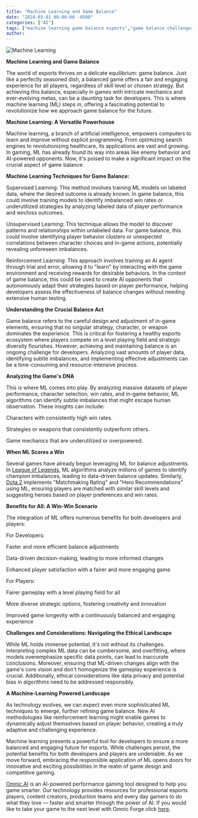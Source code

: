 ```yaml
---
title: "Machine Learning and Game Balance"
date: "2024-03-01 08:00:00 -0500"
categories: ["AI"]
tags: ["machine learning game balance esports","game balance challenges developers","how machine learning is used in game development","benefits of machine learning for game developers","benefits of machine learning for gamers","ethical considerations of machine learning in games","future of machine learning in game development","machine learning game balance case studies","data used for machine learning in games","machine learning for personalized player experiences"]
author:
---
```


![Machine Learning](/2024-03-01-Machine-Learning-and-Game-Balance.jpg)


**Machine Learning and Game Balance**

The world of esports thrives on a delicate equilibrium: game balance. Just like a perfectly seasoned dish, a balanced game offers a fair and engaging experience for all players, regardless of skill level or chosen strategy. But achieving this balance, especially in games with intricate mechanics and ever-evolving metas, can be a daunting task for developers. This is where machine learning (ML) steps in, offering a fascinating potential to revolutionize how we approach game balance for the future.

**Machine Learning: A Versatile Powerhouse**

Machine learning, a branch of artificial intelligence, empowers computers to learn and improve without explicit programming. From optimizing search engines to revolutionizing healthcare, its applications are vast and growing. In gaming, ML has already found its way into areas like enemy behavior and AI-powered opponents. Now, it's poised to make a significant impact on the crucial aspect of game balance.

**Machine Learning Techniques for Game Balance:**

Supervised Learning: This method involves training ML models on labeled data, where the desired outcome is already known. In game balance, this could involve training models to identify imbalanced win rates or underutilized strategies by analyzing labeled data of player performance and win/loss outcomes.

Unsupervised Learning: This technique allows the model to discover patterns and relationships within unlabeled data. For game balance, this could involve identifying player behavior clusters or unexpected correlations between character choices and in-game actions, potentially revealing unforeseen imbalances.

Reinforcement Learning: This approach involves training an AI agent through trial and error, allowing it to "learn" by interacting with the game environment and receiving rewards for desirable behaviors. In the context of game balance, this could be used to create AI opponents that autonomously adapt their strategies based on player performance, helping developers assess the effectiveness of balance changes without needing extensive human testing.

**Understanding the Crucial Balance Act**

Game balance refers to the careful design and adjustment of in-game elements, ensuring that no singular strategy, character, or weapon dominates the experience. This is critical for fostering a healthy esports ecosystem where players compete on a level playing field and strategic diversity flourishes. However, achieving and maintaining balance is an ongoing challenge for developers. Analyzing vast amounts of player data, identifying subtle imbalances, and implementing effective adjustments can be a time-consuming and resource-intensive process.

**Analyzing the Game's DNA**

This is where ML comes into play. By analyzing massive datasets of player performance, character selection, win rates, and in-game behavior, ML algorithms can identify subtle imbalances that might escape human observation. These insights can include:

Characters with consistently high win rates.

Strategies or weapons that consistently outperform others.

Game mechanics that are underutilized or overpowered.

**When ML Scores a Win**

Several games have already begun leveraging ML for balance adjustments. In [League of Legends](https://www.leagueoflegends.com/en-us/), ML algorithms analyze millions of games to identify champion imbalances, leading to data-driven balance updates. Similarly, [Dota 2](https://www.dota2.com/home) implements "Matchmaking Rating" and "Hero Recommendations" using ML, ensuring players are matched with similar skill levels and suggesting heroes based on player preferences and win rates.

**Benefits for All: A Win-Win Scenario**

The integration of ML offers numerous benefits for both developers and players:

For Developers:

Faster and more efficient balance adjustments

Data-driven decision-making, leading to more informed changes

Enhanced player satisfaction with a fairer and more engaging game

For Players:

Fairer gameplay with a level playing field for all

More diverse strategic options, fostering creativity and innovation

Improved game longevity with a continuously balanced and engaging experience

**Challenges and Considerations: Navigating the Ethical Landscape**

While ML holds immense potential, it's not without its challenges. Interpreting complex ML data can be cumbersome, and overfitting, where models overemphasize specific data points, can lead to inaccurate conclusions. Moreover, ensuring that ML-driven changes align with the game's core vision and don't homogenize the gameplay experience is crucial. Additionally, ethical considerations like data privacy and potential bias in algorithms need to be addressed responsibly.

**A Machine-Learning Powered Landscape**

As technology evolves, we can expect even more sophisticated ML techniques to emerge, further refining game balance. New AI methodologies like reinforcement learning might enable games to dynamically adjust themselves based on player behavior, creating a truly adaptive and challenging experience.

Machine learning presents a powerful tool for developers to ensure a more balanced and engaging future for esports. While challenges persist, the potential benefits for both developers and players are undeniable. As we move forward, embracing the responsible application of ML opens doors for innovative and exciting possibilities in the realm of game design and competitive gaming.


[Omnic.AI](https://www.omnic.ai/) is an AI-powered performance gaming tool designed to help you game smarter. Our technology provides resources for professional esports players, content creators, production teams and every day gamers to do what they love — faster and smarter through the power of AI. If you would like to take your game to the next level with Omnic Forge click [here](https://forge.omnic.ai/).